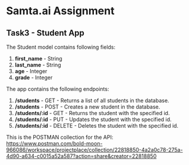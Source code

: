 # Samta.ai Assignment

## Task3 - Student App

The Student model contains following fields:

1. **first_name** - String
2. **last_name** - String
3. **age** - Integer
4. **grade** - Integer

The app contains the following endpoints:

1. **/students** - GET - Returns a list of all students in the database.
2. **/students** - POST - Creates a new student in the database.
3. **/students/:id** - GET - Returns the student with the specified id.
4. **/students/:id** - PUT - Updates the student with the specified id.
5. **/students/:id** - DELETE - Deletes the student with the specified id.

This is the POSTMAN collection for the API: https://www.postman.com/bold-moon-966086/workspace/projectplace/collection/22818850-4a2a0c78-275a-4d90-a634-c0015a52a587?action=share&creator=22818850
